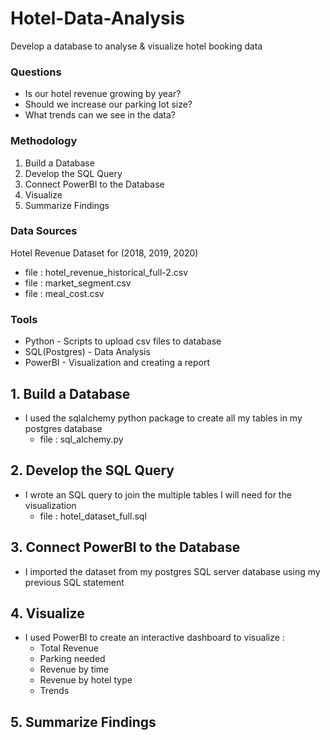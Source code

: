 # Hotel-Data-Analysis
Develop a database to analyse &amp; visualize hotel booking data

### Questions
- Is our hotel revenue growing by year?
- Should we increase our parking lot size?
- What trends can we see in the data?

### Methodology
1. Build a Database
2. Develop the SQL Query
3. Connect PowerBI to the Database
4. Visualize
5. Summarize Findings

### Data Sources
Hotel Revenue Dataset for (2018, 2019, 2020) 
- file : hotel_revenue_historical_full-2.csv
- file : market_segment.csv
- file : meal_cost.csv

### Tools
- Python - Scripts to upload csv files to database
- SQL(Postgres) - Data Analysis
- PowerBI - Visualization and creating a report

## 1. Build a Database
- I used the sqlalchemy python package to create all my tables in my postgres database
    - file : sql_alchemy.py

## 2. Develop the SQL Query
- I wrote an SQL query to join the multiple tables I will need for the visualization
  - file : hotel_dataset_full.sql
 
## 3. Connect PowerBI to the Database
- I imported the dataset from my postgres SQL server database using my previous SQL statement

## 4. Visualize
- I used PowerBI to create an interactive dashboard to visualize :
    - Total Revenue
    - Parking needed
    - Revenue by time
    - Revenue by hotel type
    - Trends

## 5. Summarize Findings
